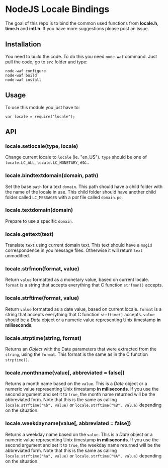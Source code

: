NodeJS Locale Bindings
======================

The goal of this repo is to bind the common used functions from **locale.h**, **time.h**
and **intl.h**. If you have more suggestions please post an issue.

## Installation

You need to build the code. To do this you need `node-waf` command. Just pull the code,
go to `src` folder and type:

    node-waf configure
    node-waf build
    node-waf install

## Usage

To use this module you just have to:

    var locale = require("locale");

## API

### locale.setlocale(type, locale)

Change current locale to `locale` (ie. "en\_US"). `type` should be one of `locale.LC_ALL`,
`locale.LC_MONETARY`, etc..

### locale.bindtextdomain(domain, path)

Set the base `path` for a text `domain`. This path should have a child folder with
the name of the locale in use. This child folder should have another child folder
called `LC_MESSAGES` with a _pot_ file called `domain.po`.

### locale.textdomain(domain)

Prepare to use a specific `domain`.

### locale.gettext(text)

Translate `text` using current domain text. This text should have a `msgid` correspondence
in you message files. Otherwise it will return `text` unmodified.

### locale.strfmon(format, value)

Return `value` formatted as a monetary value, based on current locale. `format` is a string
that accepts everything that C function `strfmon()` accepts.

### locale.strftime(format, value)

Return `value` formatted as a date value, based on current locale. `format` is a string
that accepts everything that C function `strftime()` accepts. `value` should be a _Date_
object or a numeric value representing Unix timestamp **in miliseconds**.

### locale.strptime(string, format)

Returns an _Object_ with the Date parameters that were extracted from the `string`, using
the `format`. This format is the same as in the C function `strptime()`.

### locale.monthname(value[, abbreviated = false])

Returns a month name based on the `value`. This is a _Date_ object or a numeric value
representing Unix timestamp **in miliseconds**. If you use the second argument and set
it to `true`, the month name returned will be the abbreviated form. Note that this is
the same as calling `locale.strftime("%b", value)` or `locale.strftime("%B", value)`
depending on the situation.

### locale.weekdayname(value[, abbreviated = false])

Returns a weekday name based on the `value`. This is a _Date_ object or a numeric value
representing Unix timestamp **in miliseconds**. If you use the second argument and set
it to `true`, the weekday name returned will be the abbreviated form. Note that this is
the same as calling `locale.strftime("%a", value)` or `locale.strftime("%A", value)`
depending on the situation.

